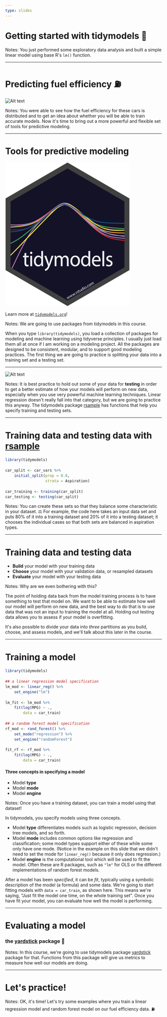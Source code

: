 ```yaml
---
type: slides
---
```


# Getting started with tidymodels 💫

Notes: You just performed some exploratory data analysis and built a simple linear model using base R's `lm()` function.


---

# Predicting fuel efficiency ⛽ 

![Alt text](https://github.com/juliasilge/supervised-ML-case-studies-course/blob/master/img/histogram.png?raw=true)

Notes: You were able to see how the fuel efficiency for these cars is distributed and to get an idea about whether you will be able to train accurate models. Now it's time to bring out a more powerful and flexible set of tools for predictive modeling. 

---

# Tools for predictive modeling

![tidymodels](https://github.com/juliasilge/course-ML-tidymodels/blob/master/img/tidymodels_small.png?raw=true)

Learn more at [`tidymodels.org`](https://www.tidymodels.org/)!

Notes: We are going to use packages from tidymodels in this course. 

When you type `library(tidymodels)`, you load a collection of packages for modeling and machine learning using tidyverse principles. I usually just load them all at once if I am working on a modeling project. All the packages are designed to be consistent, modular, and to support good modeling practices. The first thing we are going to practice is splitting your data into a training set and a testing set.

---

![Alt text](https://github.com/juliasilge/supervised-ML-case-studies-course/blob/master/img/testtrain.png?raw=true)

Notes: It is best practice to hold out some of your data for **testing** in order to get a better estimate of how your models will perform on new data, especially when you use very powerful machine learning techniques. Linear regression doesn't really fall into that category, but we are going to practice this anyway. The tidymodels package [rsample](https://tidymodels.github.io/rsample/) has functions that help you specify training and testing sets.

---

# Training data and testing data with [rsample](https://tidymodels.github.io/rsample/)

```r
library(tidymodels)
 
car_split <- car_vars %>%
    initial_split(prop = 0.8,
                  strata = Aspiration)

car_training <- training(car_split)
car_testing <- testing(car_split)
```

Notes: You can create these sets so that they balance some characteristic in your dataset. ⚖️ For example, the code here takes an input data set and puts 80% of it into a training dataset and 20% of it into a testing dataset; it chooses the individual cases so that both sets are balanced in aspiration types.

---

# Training data and testing data

- **Build** your model with your training data 
- **Choose** your model with your validation data, or resampled datasets 
- **Evaluate** your model with your testing data 

Notes:  Why are we even bothering with this? 

The point of holding data back from the model training process is to have something to test that model on. We want to be able to estimate how well our model will perform on new data, and the best way to do that is to use data that was not an input to training the model at all. Holding out testing data allows you to assess if your model is overfitting. 

It's also possible to divide your data into *three* partitions as you build, choose, and assess models, and we'll talk about this later in the course.

---

# Training a model

```r
library(tidymodels)

## a linear regression model specification
lm_mod <- linear_reg() %>%
    set_engine("lm")

lm_fit <- lm_mod %>%
    fit(log(MPG) ~ ., 
        data = car_train)

## a random forest model specification
rf_mod <- rand_forest() %>%
    set_mode("regression") %>%
    set_engine("randomForest")

fit_rf <- rf_mod %>%
    fit(log(MPG) ~ ., 
        data = car_train)        

```

#### Three concepts in specifying a model

- Model **type**
- Model **mode**
- Model **engine**

Notes: Once you have a training dataset, you can train a model using that dataset! 

In tidymodels, you specify models using three concepts. 

- Model **type** differentiates models such as logistic regression, decision tree models, and so forth. 
- Model **mode** includes common options like regression and classification; some model types support either of these while some only have one mode. (Notice in the example on this slide that we didn't need to set the mode for `linear_reg()` because it only does regression.)
- Model **engine** is the computational tool which will be used to fit the model. Often these are R packages, such as `"lm"` for OLS or the different implementations of random forest models.

After a model has been _specified_, it can be _fit_, typically using a symbolic description of the model (a formula) and some data. We're going to start fitting models with `data = car_train`, as shown here. This means we're saying, "Just fit the model one time, on the whole training set". Once you have fit your model, you can evaluate how well the model is performing. 

---

# Evaluating a model


### the [yardstick](https://tidymodels.github.io/yardstick/) package 📏


Notes:  In this course, we're going to use tidymodels package [yardstick](https://tidymodels.github.io/yardstick/) package for that. Functions from this package will give us metrics to measure how well our models are doing.

---

# Let's practice!

Notes: OK, it's time! Let's try some examples where you train a linear regression model and random forest model on our fuel efficiency data. ⛽ 













